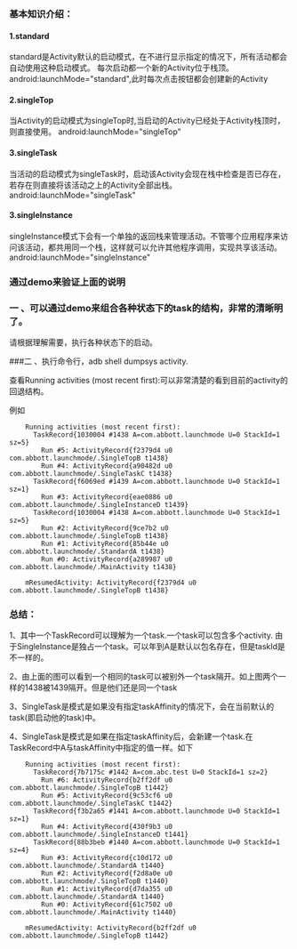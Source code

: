 ### 基本知识介绍：

#### 1.standard

 standard是Activity默认的启动模式，在不进行显示指定的情况下，所有活动都会自动使用这种启动模式。
  每次启动都一个新的Activity位于栈顶。
  android:launchMode="standard",此时每次点击按钮都会创建新的Activity


#### 2.singleTop

当Activity的启动模式为singleTop时,当启动的Activity已经处于Activity栈顶时，则直接使用。
android:launchMode="singleTop"

#### 3.singleTask

当活动的启动模式为singleTask时，启动该Activity会现在栈中检查是否已存在，若存在则直接将该活动之上的Activity全部出栈。
android:launchMode="singleTask"

#### 3.singleInstance
singleInstance模式下会有一个单独的返回栈来管理活动。不管哪个应用程序来访问该活动，都共用同一个栈，这样就可以允许其他程序调用，实现共享该活动。
android:launchMode="singleInstance"


### 通过demo来验证上面的说明


### 一 、可以通过demo来组合各种状态下的task的结构，非常的清晰明了。

请根据理解需要，执行各种状态下的启动。


###二 、执行命令行，adb shell dumpsys activity.

查看Running activities (most recent first):可以非常清楚的看到目前的activity的回退结构。

例如

```
    Running activities (most recent first):
      TaskRecord{1030004 #1438 A=com.abbott.launchmode U=0 StackId=1 sz=5}
        Run #5: ActivityRecord{f2379d4 u0 com.abbott.launchmode/.SingleTopB t1438}
        Run #4: ActivityRecord{a90482d u0 com.abbott.launchmode/.SingleTaskC t1438}
      TaskRecord{f6069ed #1439 A=com.abbott.launchmode U=0 StackId=1 sz=1}
        Run #3: ActivityRecord{eae0886 u0 com.abbott.launchmode/.SingleInstanceD t1439}
      TaskRecord{1030004 #1438 A=com.abbott.launchmode U=0 StackId=1 sz=5}
        Run #2: ActivityRecord{9ce7b2 u0 com.abbott.launchmode/.SingleTopB t1438}
        Run #1: ActivityRecord{85b44e u0 com.abbott.launchmode/.StandardA t1438}
        Run #0: ActivityRecord{a289987 u0 com.abbott.launchmode/.MainActivity t1438}

    mResumedActivity: ActivityRecord{f2379d4 u0 com.abbott.launchmode/.SingleTopB t1438}
```




### 总结：

1、其中一个TaskRecord可以理解为一个task.一个task可以包含多个activity.
由于SingleInstance是独占一个task。可以年到A是默认以包名存在，但是taskId是不一样的。

2、由上面的图可以看到一个相同的task可以被别外一个task隔开。如上图两个一样的1438被1439隔开。但是他们还是同一个task

3、SingleTask是模式是如果没有指定taskAffinity的情况下，会在当前默认的task(即启动他的task)中。


4、SingleTask是模式是如果在指定taskAffinity后，会新建一个task.在TaskRecord中A与taskAffinity中指定的值一样。如下

```
    Running activities (most recent first):
      TaskRecord{7b7175c #1442 A=com.abc.test U=0 StackId=1 sz=2}
        Run #6: ActivityRecord{b2ff2df u0 com.abbott.launchmode/.SingleTopB t1442}
        Run #5: ActivityRecord{9c53cf6 u0 com.abbott.launchmode/.SingleTaskC t1442}
      TaskRecord{f3b2a65 #1441 A=com.abbott.launchmode U=0 StackId=1 sz=1}
        Run #4: ActivityRecord{430f9b3 u0 com.abbott.launchmode/.SingleInstanceD t1441}
      TaskRecord{88b3beb #1440 A=com.abbott.launchmode U=0 StackId=1 sz=4}
        Run #3: ActivityRecord{c10d172 u0 com.abbott.launchmode/.StandardA t1440}
        Run #2: ActivityRecord{f2d8a0e u0 com.abbott.launchmode/.SingleTopB t1440}
        Run #1: ActivityRecord{d7da355 u0 com.abbott.launchmode/.StandardA t1440}
        Run #0: ActivityRecord{61c7502 u0 com.abbott.launchmode/.MainActivity t1440}

    mResumedActivity: ActivityRecord{b2ff2df u0 com.abbott.launchmode/.SingleTopB t1442}

```


